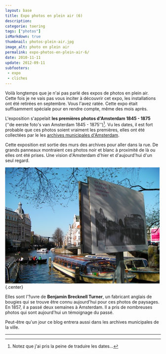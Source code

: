 ```yaml
---
layout: base
title: Expo photos en plein air (6)
description: 
categorie: toering
tags: ["photos"]
isMarkdown: true
thumbnail: photos-plein-air.jpg
image_alt: photo en plein air
permalink: expo-photos-en-plein-air-6/
date: 2010-11-11
update: 2012-09-11
subfooters:
 - expo
 - cliches
---
```


Voilà longtemps que je n'ai pas parlé des expos de photos en plein air. Cette fois je ne vais pas vous inciter à découvrir cet expo, les installations ont été retirées en septembre. Vous l'avez ratée. Cette expo était suffisamment spéciale pour en rendre compte, même des mois après.

L'exposition s'appelait **les premières photos d'Amsterdam 1845 - 1875** (''de eerste foto's van Amsterdam 1845 - 1875'')[^1]. Vu les dates, il est fort probable que ces photos soient vraiment les premières, elles ont été collectées par le les [archives municipales d'Amsterdam](http://stadsarchief.amsterdam.nl/).

<!--excerpt-->

Cette exposition est sortie des murs des archives pour aller dans la rue. De grands panneaux montraient ces photos noir et blanc à proximité de là ou elles ont été prises. Une vision d'Amsterdam d'hier et d'aujourd'hui d'un seul regard.

![photo en plein air](photos-plein-air.jpg){.center}

Elles sont l'?uvre de **Benjamin Brecknell Turner**, un fabricant anglais de bougies qui se trouve être connu aujourd'hui pour ces photos de paysages. En 1857, il a passé deux semaines à Amsterdam. Il a pris de nombreuses photos qui sont aujourd'hui un témoignage du passé.

Peut-être qu'un jour ce blog entrera aussi dans les archives municipales de la ville.

---
[^1]: Notez que j'ai pris la peine de traduire les dates...
<!-- post notes:
aussi:
http://www.sepiatown.com/810175-Palace-of-the-People-Paleis-voor-Volksvlijt-Amsterdam-The-Netherlands
--->
